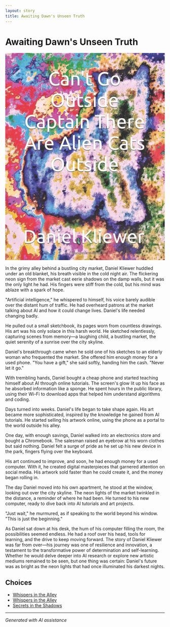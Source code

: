 ```yaml
---
layout: story
title: Awaiting Dawn's Unseen Truth
---
```


# Awaiting Dawn's Unseen Truth

![Awaiting Dawn's Unseen Truth](/input_images/B0BW23BXYN.01.S001.LXXXXXXX.jpg)

In the grimy alley behind a bustling city market, Daniel Kliewer huddled under an old blanket, his breath visible in the cold night air. The flickering neon sign from the market cast eerie shadows on the damp walls, but it was the only light he had. His fingers were stiff from the cold, but his mind was ablaze with a spark of hope.

"Artificial intelligence," he whispered to himself, his voice barely audible over the distant hum of traffic. He had overheard patrons at the market talking about AI and how it could change lives. Daniel's life needed changing badly.

He pulled out a small sketchbook, its pages worn from countless drawings. His art was his only solace in this harsh world. He sketched relentlessly, capturing scenes from memory—a laughing child, a bustling market, the quiet serenity of a sunrise over the city skyline.

Daniel's breakthrough came when he sold one of his sketches to an elderly woman who frequented the market. She offered him enough money for a used phone. "You have a gift," she said softly, handing him the cash. "Never let it go."

With trembling hands, Daniel bought a cheap phone and started teaching himself about AI through online tutorials. The screen's glow lit up his face as he absorbed information like a sponge. He spent hours in the public library, using their Wi-Fi to download apps that helped him understand algorithms and coding.

Days turned into weeks. Daniel's life began to take shape again. His art became more sophisticated, inspired by the knowledge he gained from AI tutorials. He started selling his artwork online, using the phone as a portal to the world outside his alley.

One day, with enough savings, Daniel walked into an electronics store and bought a Chromebook. The salesman raised an eyebrow at his worn clothes but said nothing. Daniel felt a surge of pride as he set up his new device in the park, fingers flying over the keyboard.

His art continued to improve, and soon, he had enough money for a used computer. With it, he created digital masterpieces that garnered attention on social media. His artwork sold faster than he could create it, and the money began rolling in.

The day Daniel moved into his own apartment, he stood at the window, looking out over the city skyline. The neon lights of the market twinkled in the distance, a reminder of where he had been. He turned to his new computer, ready to dive back into AI tutorials and art projects.

"Just wait," he murmured, as if speaking to the world beyond his window. "This is just the beginning."

As Daniel sat down at his desk, the hum of his computer filling the room, the possibilities seemed endless. He had a roof over his head, tools for learning, and the drive to keep moving forward. The story of Daniel Kliewer was far from over—his journey was one of resilience and innovation, a testament to the transformative power of determination and self-learning. Whether he would delve deeper into AI research or explore new artistic mediums remained to be seen, but one thing was certain: Daniel's future was as bright as the neon lights that had once illuminated his darkest nights.


## Choices

* [Whispers in the Alley](/_stories/B0BHLH14NQ.01._SCLZZZZZZZ_SX500_)
* [Whispers in the Alley](/_stories/20221013_133924)
* [Secrets in the Shadows](/_stories/476902298_2026199734459132_8101314172205332991_n)


---
*Generated with AI assistance*
